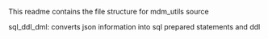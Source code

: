This readme contains the file structure for mdm_utils source

sql_ddl_dml:
    converts json information into sql prepared statements and ddl